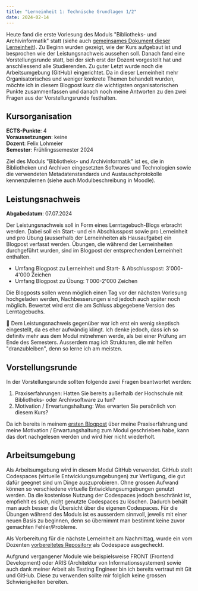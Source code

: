 ```yaml
---
title: "Lerneinheit 1: Technische Grundlagen 1/2"
date: 2024-02-14
---
```


Heute fand die erste Vorlesung des Moduls "Bibliotheks- und Archivinformatik" statt (siehe auch [gemeinsames Dokument dieser Lerneinheit](https://pad.gwdg.de/ReigBDtuQCWgjjLLdhBogg)). Zu Beginn wurden gezeigt, wie der Kurs aufgebaut ist und besprochen wie der Leistungsnachweis aussehen soll. Danach fand eine Vorstellungsrunde statt, bei der sich erst der Dozent vorgestellt hat und anschliessend alle Studierenden. Zu guter Letzt wurde noch die Arbeitsumgebung (GitHub) eingerichtet. Da in dieser Lerneinheit mehr Organisatorisches und weniger konkrete Themen behandelt wurden, möchte ich in diesem Blogpost kurz die wichtigsten organisatorischen Punkte zusammenfassen und danach noch meine Antworten zu den zwei Fragen aus der Vorstellungsrunde festhalten.

## Kursorganisation
**ECTS-Punkte**: 4 <br>
**Voraussetzungen**: keine <br>
**Dozent**: Felix Lohmeier <br>
**Semester**: Frühlingssemester 2024

Ziel des Moduls "Bibliotheks- und Archivinformatik" ist es, die in Bibliotheken und Archiven eingesetzten Softwares und Technologien sowie die verwendeten Metadatenstandards und Austauschprotokolle kennenzulernen (siehe auch Modulbeschreibung in Moodle).

## Leistungsnachweis
**Abgabedatum**: 07.07.2024

Der Leistungsnachweis soll in Form eines Lerntagebuch-Blogs erbracht werden. Dabei soll ein Start- und ein Abschlusspost sowie pro Lerneinheit und pro Übung (ausserhalb der Lerneinheiten als Hausaufgabe) ein Blogpost verfasst werden. Übungen, die während der Lerneinheiten durchgeführt wurden, sind im Blogpost der entsprechenden Lerneinheit enthalten.
- Umfang Blogpost zu Lerneinheit und Start- & Abschlusspost: 3'000-4'000 Zeichen <br>
- Umfang Blogpost zu Übung: 1'000-2'000 Zeichen

Die Blogposts sollen wenn möglich einen Tag vor der nächsten Vorlesung hochgeladen werden, Nachbesserungen sind jedoch auch später noch möglich. Bewertet wird erst die am Schluss abgegebene Version des Lerntagebuchs.

💭 Dem Leistungsnachweis gegenüber war ich erst ein wenig skeptisch eingestellt, da es eher aufwändig klingt. Ich denke jedoch, dass ich so definitv mehr aus dem Modul mitnehmen werde, als bei einer Prüfung am Ende des Semesters. Ausserdem mag ich Strukturen, die mir helfen "dranzubleiben", denn so lerne ich am meisten.

## Vorstellungsrunde
In der Vorstellungsrunde sollten folgende zwei Fragen beantwortet werden:
1. Praxiserfahrungen: Hatten Sie bereits außerhalb der Hochschule mit Bibliotheks- oder Archivsoftware zu tun?
2. Motivation / Erwartungshaltung: Was erwarten Sie persönlich von diesem Kurs?

Da ich bereits in meinem [ersten Blogpost](https://yara-wagner.github.io/lerntagebuch/2024/02/14/einfuehrung.html) über meine Praxiserfahrung und meine Motivation / Erwartungshaltung zum Modul geschrieben habe, kann das dort nachgelesen werden und wird hier nicht wiederholt.

## Arbeitsumgebung
Als Arbeitsumgebung wird in diesem Modul GitHub verwendet. GitHub stellt Codespaces (virtuelle Entwicklungsumgebungen) zur Verfügung, die gut dafür geegnet sind um Dinge auszuprobieren. Ohne grossen Aufwand können so verschiedene virtuelle Entwicklungsumgebungen genutzt werden. Da die kostenlose Nutzung der Codespaces jedoch beschränkt ist, empfiehlt es sich, nicht genutzte Codespaces zu löschen. Dadurch behält man auch besser die Übersicht über die eigenen Codespaces. Für die Übungen während des Moduls ist es ausserdem sinnvoll, jeweils mit einer neuen Basis zu beginnen, denn so übernimmt man bestimmt keine zuvor gemachten Fehler/Probleme.

Als Vorbereitung für die nächste Lerneinheit am Nachmittag, wurde ein vom Dozenten [vorbereitetes Repository](https://github.com/felixlohmeier/bain-lc-unix-shell) als Codespace ausgecheckt.

Aufgrund vergangener Module wie beispielsweise FRONT (Frontend Development) oder ARIS (Architektur von Informationssystemen) sowie auch dank meiner Arbeit als Testing Engineer bin ich bereits vertraut mit Git und GitHub. Diese zu verwenden sollte mir folglich keine grossen Schwierigkeiten bereiten.
